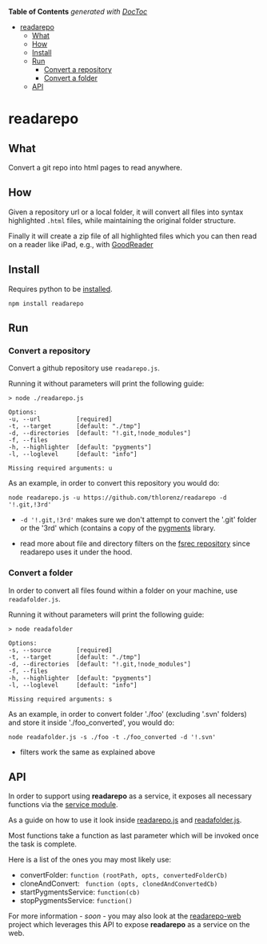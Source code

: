 **Table of Contents**  *generated with [DocToc](http://doctoc.herokuapp.com/)*

- [readarepo](#readarepo)
	- [What ](#what)
	- [How](#how)
	- [Install](#install)
	- [Run](#run)
		- [Convert a repository](#convert-a-repository)
		- [Convert a folder](#convert-a-folder)
	- [API](#api)

# readarepo

## What 

Convert a git repo into html pages to read anywhere.

## How

Given a repository url or a local folder, it will convert all files into syntax
highlighted `.html` files, while maintaining the original folder structure.

Finally it will create a zip file of all highlighted files which you can then
read on a reader like iPad, e.g., with
[GoodReader](http://itunes.apple.com/app/id363448914?mt=8)


## Install

Requires python to be [installed](http://www.python.org/getit/).
    
    npm install readarepo

## Run
    
### Convert a repository

Convert a github repository use `readarepo.js`.

Running it without parameters will print the following guide:

    > node ./readarepo.js

    Options:
    -u, --url          [required]
    -t, --target       [default: "./tmp"]
    -d, --directories  [default: "!.git,!node_modules"]
    -f, --files        
    -h, --highlighter  [default: "pygments"]
    -l, --loglevel     [default: "info"]

    Missing required arguments: u

As an example, in order to convert this repository you would do:

    node readarepo.js -u https://github.com/thlorenz/readarepo -d '!.git,!3rd' 

- `-d '!.git,!3rd'` makes sure we don't attempt to convert the '.git' folder or
the '3rd' which (contains a copy of the [pygments](http://pygments.org)
library.

- read more about file and directory filters on the [fsrec
repository](https://github.com/thlorenz/fsrec) since readarepo uses it under
the hood.

### Convert a folder

In order to convert all files found within a folder on your machine, use `readafolder.js`.

Running it without parameters will print the following guide:

    > node readafolder

    Options:
    -s, --source       [required]
    -t, --target       [default: "./tmp"]
    -d, --directories  [default: "!.git,!node_modules"]
    -f, --files        
    -h, --highlighter  [default: "pygments"]
    -l, --loglevel     [default: "info"]

    Missing required arguments: s

As an example, in order to convert folder './foo' (excluding '.svn' folders) and store it inside './foo_converted', you would do:

    node readafolder.js -s ./foo -t ./foo_converted -d '!.svn'

- filters work the same as explained above

## API

In order to support using **readarepo** as a service, it exposes all necessary
functions via the [service module](./readarepo/blob/master/lib/service.js).

As a guide on how to use it look inside
[readarepo.js](./readarepo/blob/master/readarepo.js) and
[readafolder.js](./readarepo/blob/master/readafolder.js).

Most functions take a function as last parameter which will be invoked once the task is complete.

Here is a list of the ones you may most likely use:

- convertFolder:  `function (rootPath, opts, convertedFolderCb)`
- cloneAndConvert: ` function (opts, clonedAndConvertedCb)`
- startPygmentsService: `function(cb)`
- stopPygmentsService: `function()`

For more information - *soon* - you may also look at the
[readarepo-web](https://github.com/thlorenz/readarepo-web) project which
leverages this API to expose **readarepo** as a service on the web.

